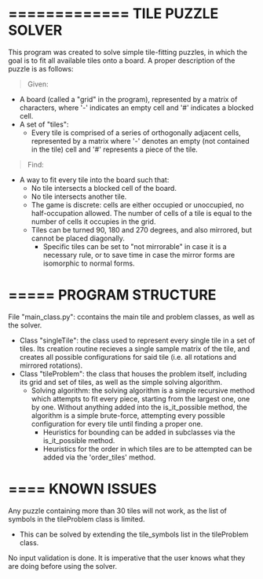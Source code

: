 =============
TILE PUZZLE SOLVER
=============

This program was created to solve simple tile-fitting puzzles, in which the goal is to fit all available tiles onto a board. A proper description of the puzzle is as follows:

> Given:
- A board (called a "grid" in the program), represented by a matrix of characters, where '-' indicates an empty cell and '#' indicates a blocked cell.
- A set of "tiles":
  - Every tile is comprised of a series of orthogonally adjacent cells, represented by a matrix where '-' denotes an empty (not contained in the tile) cell and '#' represents a piece of the tile.
> Find:
  - A way to fit every tile into the board such that:
    - No tile intersects a blocked cell of the board.
    - No tile intersects another tile.
    - The game is discrete: cells are either occupied or unoccupied, no half-occupation allowed. The number of cells of a tile is equal to the number of cells it occupies in the grid.
    - Tiles can be turned 90, 180 and 270 degrees, and also mirrored, but cannot be placed diagonally.
      - Specific tiles can be set to "not mirrorable" in case it is a necessary rule, or to save time in case the mirror forms are isomorphic to normal forms.

=====
PROGRAM STRUCTURE
=====

File "main_class.py": ccontains the main tile and problem classes, as well as the solver.

- Class "singleTile": the class used to represent every single tile in a set of tiles. Its creation routine recieves a single sample matrix of the tile, and creates all possible configurations for said tile (i.e. all rotations and mirrored rotations).
- Class "tileProblem": the class that houses the problem itself, including its grid and set of tiles, as well as the simple solving algorithm.
  - Solving algorithm: the solving algorithm is a simple recursive method which attempts to fit every piece, starting from the largest one, one by one. Without anything added into the is_it_possible method, the algorithm is a simple brute-force, attempting every possible configuration for every tile until finding a proper one. 
    - Heuristics for bounding can be added in subclasses via the is_it_possible method.
    - Heuristics for the order in which tiles are to be attempted can be added via the 'order_tiles' method.

====
KNOWN ISSUES
====

Any puzzle containing more than 30 tiles will not work, as the list of symbols in the tileProblem class is limited.
- This can be solved by extending the tile_symbols list in the tileProblem class.

No input validation is done. It is imperative that the user knows what they are doing before using the solver.
